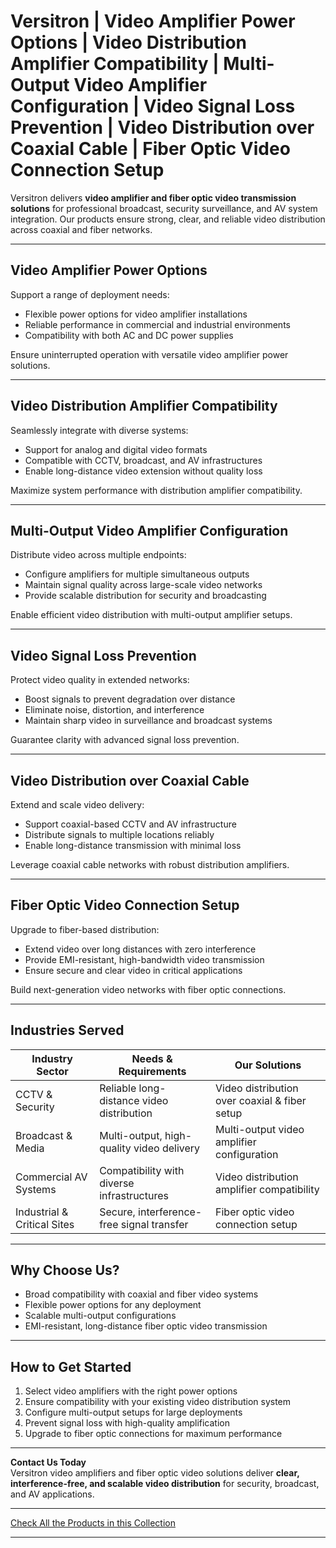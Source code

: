 # Versitron | Video Amplifier Power Options | Video Distribution Amplifier Compatibility | Multi-Output Video Amplifier Configuration | Video Signal Loss Prevention | Video Distribution over Coaxial Cable | Fiber Optic Video Connection Setup

Versitron delivers **video amplifier and fiber optic video transmission solutions** for professional broadcast, security surveillance, and AV system integration. Our products ensure strong, clear, and reliable video distribution across coaxial and fiber networks.

---

## Video Amplifier Power Options

Support a range of deployment needs:  

- Flexible power options for video amplifier installations  
- Reliable performance in commercial and industrial environments  
- Compatibility with both AC and DC power supplies  

Ensure uninterrupted operation with versatile video amplifier power solutions.

---

## Video Distribution Amplifier Compatibility

Seamlessly integrate with diverse systems:  

- Support for analog and digital video formats  
- Compatible with CCTV, broadcast, and AV infrastructures  
- Enable long-distance video extension without quality loss  

Maximize system performance with distribution amplifier compatibility.

---

## Multi-Output Video Amplifier Configuration

Distribute video across multiple endpoints:  

- Configure amplifiers for multiple simultaneous outputs  
- Maintain signal quality across large-scale video networks  
- Provide scalable distribution for security and broadcasting  

Enable efficient video distribution with multi-output amplifier setups.

---

## Video Signal Loss Prevention

Protect video quality in extended networks:  

- Boost signals to prevent degradation over distance  
- Eliminate noise, distortion, and interference  
- Maintain sharp video in surveillance and broadcast systems  

Guarantee clarity with advanced signal loss prevention.

---

## Video Distribution over Coaxial Cable

Extend and scale video delivery:  

- Support coaxial-based CCTV and AV infrastructure  
- Distribute signals to multiple locations reliably  
- Enable long-distance transmission with minimal loss  

Leverage coaxial cable networks with robust distribution amplifiers.

---

## Fiber Optic Video Connection Setup

Upgrade to fiber-based distribution:  

- Extend video over long distances with zero interference  
- Provide EMI-resistant, high-bandwidth video transmission  
- Ensure secure and clear video in critical applications  

Build next-generation video networks with fiber optic connections.

---

## Industries Served

| Industry Sector             | Needs & Requirements                          | Our Solutions                                 |
|------------------------------|-----------------------------------------------|----------------------------------------------|
| CCTV & Security              | Reliable long-distance video distribution    | Video distribution over coaxial & fiber setup |
| Broadcast & Media            | Multi-output, high-quality video delivery    | Multi-output video amplifier configuration    |
| Commercial AV Systems        | Compatibility with diverse infrastructures   | Video distribution amplifier compatibility    |
| Industrial & Critical Sites  | Secure, interference-free signal transfer    | Fiber optic video connection setup            |

---

## Why Choose Us?

- Broad compatibility with coaxial and fiber video systems  
- Flexible power options for any deployment  
- Scalable multi-output configurations  
- EMI-resistant, long-distance fiber optic video transmission  

---

## How to Get Started

1. Select video amplifiers with the right power options  
2. Ensure compatibility with your existing video distribution system  
3. Configure multi-output setups for large deployments  
4. Prevent signal loss with high-quality amplification  
5. Upgrade to fiber optic connections for maximum performance  

---

**Contact Us Today**  
Versitron video amplifiers and fiber optic video solutions deliver **clear, interference-free, and scalable video distribution** for security, broadcast, and AV applications.  

---

[Check All the Products in this Collection](https://www.versitron.com/collections/video-distribution-amplifiers)

---
